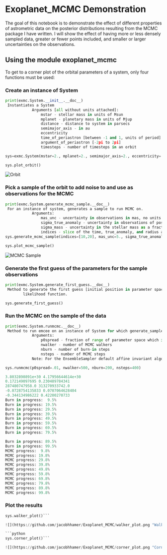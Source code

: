 # Exoplanet_MCMC Demonstration

The goal of this notebook is to demonstrate the effect of different properties of astrometric data on the posterior distributions resulting from the MCMC package I have written. I will show the effect of having more or less densely sampled data, greater or fewer points included, and smaller or larger uncertainties on the observations.

## Using the module exoplanet_mcmc

To get to a corner plot of the orbital parameters of a system, only four functions must be used:

### Create an instance of System

```python
print(exmc.System.__init__.__doc__)
 Instantiates a System
            Arguments [all without units attached]:
                mstar - stellar mass in units of Msun
                mplanet - planetary mass in units of Mjup
                distance - distance to system in parsecs
                semimajor_axis - in au
                eccentricity
                time_of_periastron [between -1 and 1, units of period]
                argument_of_periastron [-2pi to 2pi]
                timesteps - number of timesteps in an orbit

sys=exmc.System(mstar=2., mplanet=2., semimajor_axis=2., eccentricity=.2, distance=5., argument_of_periastron=np.pi/4., time_periastron=0, timesteps=40)

sys.plot_orbit()
```

![](https://github.com/jacobhhamer/Exoplanet_MCMC/orbit_plot.png "Orbit")

### Pick a sample of the orbit to add noise to and use as observations for the MCMC

```python
print(exmc.System.generate_mcmc_sample.__doc__)
 For an instance of system, generates a sample to run MCMC on.
            Arguments:
                mas_unc - uncertainty in observations in mas, no units attached
                sigma_true_anomaly - uncertainty in observations of position angle in degrees
                sigma_mass - uncertainty in the stellar mass as a fraction of true stellar mass
                indices - slice of the time, true_anomaly, and radius arrays to use
sys.generate_mcmc_sample(indices=[10,20], mas_unc=5., sigma_true_anomaly=3., sigma_mass=.03)

sys.plot_mcmc_sample()
```

![](https://github.com/jacobhhamer/Exoplanet_MCMC/mcmc_sample_plot.png "MCMC Sample")

### Generate the first guess of the parameters for the sample observations

```python
print(exmc.System.generate_first_guess.__doc__)
 Method to generate the first guess [initial position in parameter space] for the MCMC, by minimizing the
        likelihood function.

sys.generate_first_guess()
```

### Run the MCMC on the sample of the data

```python
print(exmc.System.runmcmc.__doc__)
 Method to run emcee on an instance of System for which generate_sample_data has been run.
            Arguments:
                p0spread - fraction of range of parameter space which is used as variance of normal distribution to sample from
                nwalker - number of MCMC walkers
                nburn - number of burn-in steps
                nsteps - number of MCMC steps
            Note: For the EnsembleSampler default affine invariant algorithm, it is good to use many walkers and fewer steps.

sys.runmcmc(p0spread=.01, nwalker=500, nburn=200, nsteps=400)

3.8032890891e+30 4.17956644614e+30
0.172149097695 0.230489784341
287480747958.0 313270933742.0
-0.0728754135833 0.0707064628404
-0.344134986222 0.42200270733
Burn in progress:  9.5%
Burn in progress: 19.5%
Burn in progress: 29.5%
Burn in progress: 39.5%
Burn in progress: 49.5%
Burn in progress: 59.5%
Burn in progress: 69.5%
Burn in progress: 79.5%

Burn in progress: 89.5%
Burn in progress: 99.5%
MCMC progress:  9.8%
MCMC progress: 19.8%
MCMC progress: 29.8%
MCMC progress: 39.8%
MCMC progress: 49.8%
MCMC progress: 59.8%
MCMC progress: 69.8%
MCMC progress: 79.8%
MCMC progress: 89.8%
MCMC progress: 99.8%
```

### Plot the results

```python
sys.walker_plot()```

![](https://github.com/jacobhhamer/Exoplanet_MCMC/walker_plot.png "Walker Plot: Should look like white noise if run for enough steps")

```python
sys.corner_plot()```

![](https://github.com/jacobhhamer/Exoplanet_MCMC/corner_plot.png "Corner Plot")


